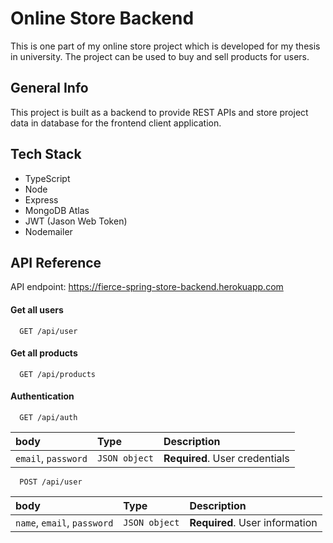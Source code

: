 
# Online Store Backend

This is one part of my online store project which is developed for my thesis in university. The project
can be used to buy and sell products for users.

## General Info

This project is built as a backend to provide REST APIs and store project data in database for the frontend client application.



## Tech Stack

- TypeScript
- Node
- Express
- MongoDB Atlas
- JWT (Jason Web Token)
- Nodemailer


## API Reference
API endpoint: https://fierce-spring-store-backend.herokuapp.com
#### Get all users

```http
  GET /api/user
```

#### Get all products

```http
  GET /api/products
```

#### Authentication

```http
  GET /api/auth
```

| body | Type     | Description                       |
| :-------- | :------- | :-------------------------------- |
| `email`, `password`      | `JSON object` | **Required**. User credentials |

```http
  POST /api/user
```

| body | Type     | Description                       |
| :-------- | :------- | :-------------------------------- |
| `name`, `email`, `password`      | `JSON object` | **Required**. User information |


